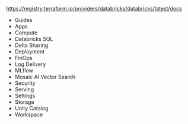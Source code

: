 https://registry.terraform.io/providers/databricks/databricks/latest/docs

- Guides
- Apps
- Compute
- Databricks SQL
- Delta Sharing
- Deployment
- FinOps
- Log Delivery
- MLflow
- Mosaic AI Vector Search
- Security
- Serving
- Settings
- Storage
- Unity Catalog
-  Workspace
